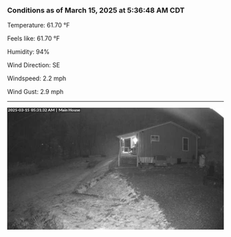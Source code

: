 ### Conditions as of March 15, 2025 at 5:36:48 AM CDT 

Temperature: 61.70 &deg;F

Feels like: 61.70 &deg;F

Humidity: 94%

Wind Direction: SE

Windspeed: 2.2 mph

Wind Gust: 2.9 mph

---

<img src="./images/latest.jpeg"/>

